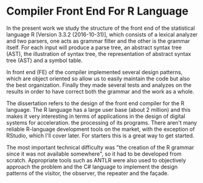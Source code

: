 # Compiler Front End For R Language
In the present work we study the structure of the front end of the statistical language R [Version 3.3.2 (2016-10-31)], which consists of a lexical analyzer and two parsers, one acts as grammar filter and the other is the grammar itself. For each input will produce a parse tree, an abstract syntax tree (AST), the illustration of syntax tree, the representation of abstract syntax tree (AST) and a symbol table.

In front end (FE) of the compiler implemented several design patterns, which are object oriented so allow us to easily maintain the code but also the best organization. Finally they made several tests and analyzes on the results in order to have correct both the grammar and the work as a whole.

The dissertation refers to the design of the front end compiler for the R language. The R language has a large user base (about 2 million) and this makes it very interesting in terms of applications in the design of digital systems for acceleration. the processing of its programs. There aren't many reliable R-language development tools on the market, with the exception of RStudio, which I'll cover later. For starters this is a great way to get started.

The most important technical difficulty was "the creation of the R grammar since it was not available somewhere", so it had to be developed from scratch. Appropriate tools such as ANTLR were also used to objectively approach the problem and the C# language to implement the design patterns of the visitor, the observer, the repeater and the façade.
